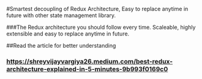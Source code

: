 #Smartest decoupling of Redux Architecture, Easy to replace anytime in future with other state management library.

###The Redux architecture you should follow every time. Scaleable, highly extensible and easy to replace anytime in future.

##Read the article for better understanding

### https://shreyvijayvargiya26.medium.com/best-redux-architecture-explained-in-5-minutes-9b993f0169c0
